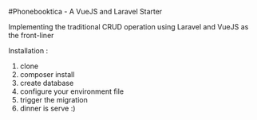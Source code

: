 #Phonebooktica - A VueJS and Laravel Starter

Implementing the traditional CRUD operation using Laravel and VueJS as the front-liner 

Installation : 

1. clone
2. composer install
3. create database
4. configure your environment file
4. trigger the migration
5. dinner is serve :)

